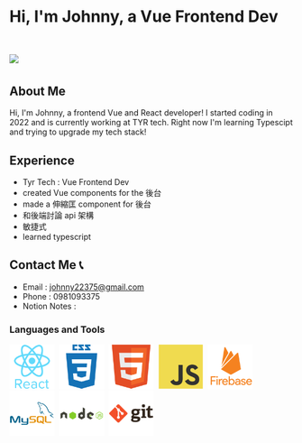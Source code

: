 <h1>Hi, I'm Johnny, a Vue Frontend Dev<h1>
<img src="https://media.giphy.com/media/2IudUHdI075HL02Pkk/giphy.gif">
 
## About Me
Hi, I'm Johnny, a frontend Vue and React developer! I started coding in 2022 and is currently working at TYR tech.
  Right now I'm learning Typescipt and trying to upgrade my tech stack!
## Experience
- Tyr Tech : Vue Frontend Dev
 - created Vue components for the 後台
 - made a 伸縮匡 component for 後台
 - 和後端討論 api 架構
 - 敏捷式
 - learned typescript
 
## Contact Me 📞
- Email : johnny22375@gmail.com
- Phone : 0981093375
- Notion Notes : 
  
  
### Languages and Tools
<div>
      <img
        src="https://github.com/devicons/devicon/blob/master/icons/react/react-original-wordmark.svg"
        title="React" alt="React" width="80" height="80" />&nbsp;
      <img src="https://github.com/devicons/devicon/blob/master/icons/css3/css3-plain-wordmark.svg"
        title="CSS3" alt="CSS" width="80" height="80" />&nbsp;
      <img src="https://github.com/devicons/devicon/blob/master/icons/html5/html5-original.svg"
        title="HTML5" alt="HTML" width="80" height="80" />&nbsp;
      <img
        src="https://github.com/devicons/devicon/blob/master/icons/javascript/javascript-original.svg"
        title="JavaScript" alt="JavaScript" width="80" height="80" />&nbsp;
      <img
        src="https://github.com/devicons/devicon/blob/master/icons/firebase/firebase-plain-wordmark.svg"
        title="Firebase" alt="Firebase" width="80" height="80" />&nbsp;
      <img
        src="https://github.com/devicons/devicon/blob/master/icons/mysql/mysql-original-wordmark.svg"
        title="MySQL" alt="MySQL" width="80" height="80" />&nbsp;
      <img
        src="https://github.com/devicons/devicon/blob/master/icons/nodejs/nodejs-original-wordmark.svg"
        title="NodeJS" alt="NodeJS" width="80" height="80" />&nbsp;
      <img src="https://github.com/devicons/devicon/blob/master/icons/git/git-original-wordmark.svg"
        title="Git" **alt="Git" width="80" height="80" />
    </div>


